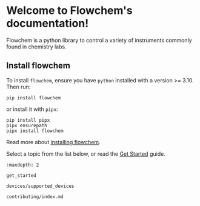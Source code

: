 Welcome to Flowchem's documentation!
====================================

Flowchem is a python library to control a variety of instruments commonly found in chemistry labs.


## Install flowchem
To install `flowchem`, ensure you have `python` installed with a version >= 3.10. Then run:
```shell
pip install flowchem
```
or install it with `pipx`:
```shell
pip install pipx
pipx ensurepath
pipx install flowchem
```
Read more about [installing flowchem](./get_started.md).

Select a topic from the list below, or read the [Get Started](./get_started.md) guide.

```{toctree}
:maxdepth: 2

get_started

devices/supported_devices

contributing/index.md

```
